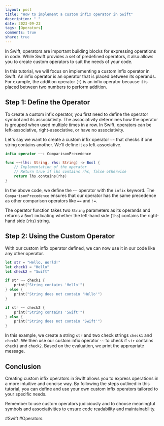 ```yaml
---
layout: post
title: "How to implement a custom infix operator in Swift"
description: " "
date: 2023-09-23
tags: [Operators]
comments: true
share: true
---
```


In Swift, operators are important building blocks for expressing operations in code. While Swift provides a set of predefined operators, it also allows you to create custom operators to suit the needs of your code.

In this tutorial, we will focus on implementing a custom infix operator in Swift. An infix operator is an operator that is placed between its operands. For example, the addition operator (`+`) is an infix operator because it is placed between two numbers to perform addition.

## Step 1: Define the Operator

To create a custom infix operator, you first need to define the operator symbol and its associativity. The associativity determines how the operator is grouped when used multiple times in a row. In Swift, operators can be left-associative, right-associative, or have no associativity.

Let's say we want to create a custom infix operator `~~` that checks if one string contains another. We'll define it as left-associative.

```swift
infix operator ~~: ComparisonPrecedence

func ~~(lhs: String, rhs: String) -> Bool {
    // Implementation of the operator
    // Return true if lhs contains rhs, false otherwise
    return lhs.contains(rhs)
}
```

In the above code, we define the `~~` operator with the `infix` keyword. The `ComparisonPrecedence` ensures that our operator has the same precedence as other comparison operators like `==` and `!=`.

The operator function takes two `String` parameters as its operands and returns a `Bool` indicating whether the left-hand side (`lhs`) contains the right-hand side (`rhs`) string.

## Step 2: Using the Custom Operator

With our custom infix operator defined, we can now use it in our code like any other operator.

```swift
let str = "Hello, World!"
let check1 = "Hello"
let check2 = "Swift"

if str ~~ check1 {
    print("String contains 'Hello'")
} else {
    print("String does not contain 'Hello'")
}

if str ~~ check2 {
    print("String contains 'Swift'")
} else {
    print("String does not contain 'Swift'")
}
```

In this example, we create a string `str` and two check strings `check1` and `check2`. We then use our custom infix operator `~~` to check if `str` contains `check1` and `check2`. Based on the evaluation, we print the appropriate message.

## Conclusion

Creating custom infix operators in Swift allows you to express operations in a more intuitive and concise way. By following the steps outlined in this tutorial, you can define and use your own custom infix operators tailored to your specific needs.

Remember to use custom operators judiciously and to choose meaningful symbols and associativities to ensure code readability and maintainability.

#Swift #Operators